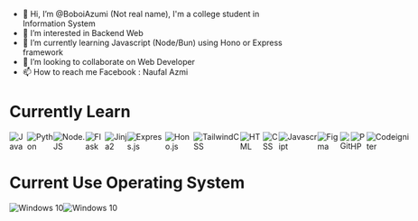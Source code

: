 - 👋 Hi, I’m @BoboiAzumi (Not real name), I'm a college student in Information System
- 👀 I’m interested in Backend Web
- 🌱 I’m currently learning Javascript (Node/Bun) using Hono or Express framework
- 💞️ I’m looking to collaborate on Web Developer
- 📫 How to reach me Facebook : Naufal Azmi


<!---
BoboiAzumi/BoboiAzumi is a ✨ special ✨ repository because its `README.md` (this file) appears on your GitHub profile.
You can click the Preview link to take a look at your changes.
--->
# Currently Learn
<div style="display:flex">
  <img alt="Java" src="https://img.shields.io/badge/java%20netbeans-%23ED8B00.svg?&style=for-the-badge&logo=apachenetbeanside&logoColor=white"/>
  <img alt="Python" src="https://img.shields.io/badge/python%20-%2314354C.svg?&style=for-the-badge&logo=python&logoColor=white"/>
  <img alt="Node.JS" src="https://img.shields.io/badge/Node.JS%20-brightgreen?&style=for-the-badge&logo=nodedotjs&logoColor=white"/>
  <img alt="Flask" src="https://img.shields.io/badge/Flask%20-%2314354C.svg?&style=for-the-badge&logo=flask&logoColor=white"/>
  <img alt="Jinja2" src="https://img.shields.io/badge/Jinja2%20-%23D00000.svg?&style=for-the-badge&logo=jinja&logoColor=white"/>
  <!--<img alt="React" src="https://img.shields.io/badge/ReactJS-%23276DC3.svg?&style=for-the-badge&logo=react&logoColor=white"/>-->
  <img alt="Express.js" src="https://img.shields.io/badge/Express.JS%20-brightgreen?&style=for-the-badge&logo=express&logoColor=white"/>
  <img alt="Hono.js" src="https://img.shields.io/badge/Hono.js-grey?style=for-the-badge&logo=hono"/>
  <img alt="TailwindCSS" src="https://img.shields.io/badge/TailwindCSS%20-%23276DC3.svg?&style=for-the-badge&logo=tailwindcss&logoColor=white"/>
  <img alt="HTML" src="https://img.shields.io/badge/HTML-%23ED8B00.svg?&style=for-the-badge&logo=html5&logoColor=white"/>
  <img alt="CSS" src="https://img.shields.io/badge/CSS%20-%23276DC3.svg?&style=for-the-badge&logo=CSS3&logoColor=white"/>
  <img alt="Javascript" src="https://img.shields.io/badge/javascript-%23ED8B00.svg?&style=for-the-badge&logo=javascript&logoColor=white"/>
  <img alt="Figma" src="https://img.shields.io/badge/Figma%20-inactive?&style=for-the-badge&logo=figma&logoColor=white"/>
  <!--<img alt="Figma" src="https://img.shields.io/badge/Bootstrap%20-%23326ce5.svg?&style=for-the-badge&logo=bootstrap&logoColor=white"/>-->
  <img alt="Git" src="https://img.shields.io/badge/git%20-%23F05033.svg?&style=for-the-badge&logo=git&logoColor=white"/>
  <img alt="PHP" src="https://img.shields.io/badge/PHP%20-%23276DC3.svg?&style=for-the-badge&logo=PHP&logoColor=white"/>
  <img alt="Codeigniter" src="https://img.shields.io/badge/Codeigniter%20-%23D00000.svg?&style=for-the-badge&logo=codeigniter&logoColor=white"/>
</div>

# Current Use Operating System
<div style="display:flex">
  <img alt="Windows 10" src="https://img.shields.io/badge/Windows%2010%20-%231572B6.svg?&style=for-the-badge&logo=windows&logoColor=white"/>
  <img alt="Windows 10" src="https://img.shields.io/badge/Kali%20Linux%20-%231572B6.svg?&style=for-the-badge&logo=kalilinux&logoColor=white"/>
</div>

<!----
# Statistics
<a href="https://github.com/BoboiAzumi">
  <img src="https://github-readme-stats.vercel.app/api?username=boboiazumi&hide=issues&show_icons=true&theme=vision-friendly-dark&include_all_commits=true&custom_title=Github+Stats" width="100%">
</a>
<br>
<a href="https://github.com/BoboiAzumi">
  <img src="https://github-readme-stats.vercel.app/api/top-langs/?username=boboiazumi&langs_count=5&layout=compact&theme=vision-friendly-dark" width="100%">
</a>
--->
